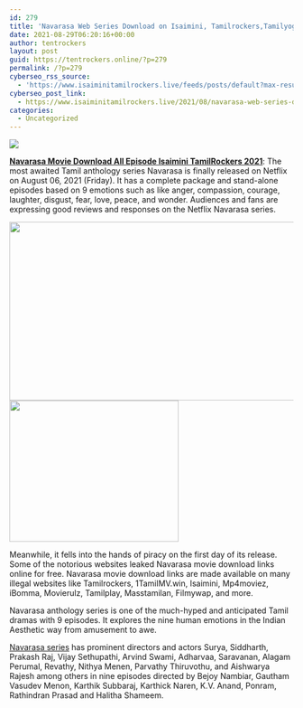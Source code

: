 ```yaml
---
id: 279
title: 'Navarasa Web Series Download on Isaimini, Tamilrockers,Tamilyogi 720p &#038; 480p'
date: 2021-08-29T06:20:16+00:00
author: tentrockers
layout: post
guid: https://tentrockers.online/?p=279
permalink: /?p=279
cyberseo_rss_source:
  - 'https://www.isaiminitamilrockers.live/feeds/posts/default?max-results=150&start-index=1'
cyberseo_post_link:
  - https://www.isaiminitamilrockers.live/2021/08/navarasa-web-series-download-on.html
categories:
  - Uncategorized
---
```

<div class="media_block">
  <img src="https://1.bp.blogspot.com/-0eHrJFMEe5A/YQ0kzpTtXHI/AAAAAAAABGg/GK76KjKjcgcaQYIdrWgDnF2y7yMilwn2gCLcBGAsYHQ/s72-w527-h316-c/navarasa%2Bnew.jpg" class="media_thumbnail" />
</div>

<meta content="Navarasa Movie Download All Episode Isaimini TamilRockers 2021 : The most awaited Tamil anthology series Navarasa is finally released on Net..." name="twitter:description" />

  


<center>
</center>

**[Navarasa Movie Download All Episode Isaimini TamilRockers 2021](https://www.tamilrockerz.online/navarasa-movie-download-all-episode-isaimini-tamilrockers/)**: The most awaited Tamil anthology series Navarasa is finally released on Netflix on August 06, 2021 (Friday). It has a complete package and stand-alone episodes based on 9 emotions such as like anger, compassion, courage, laughter, disgust, fear, love, peace, and wonder. Audiences and fans are expressing good reviews and responses on the Netflix Navarasa series.

<div class="separator">
  <a href="https://1.bp.blogspot.com/-0eHrJFMEe5A/YQ0kzpTtXHI/AAAAAAAABGg/GK76KjKjcgcaQYIdrWgDnF2y7yMilwn2gCLcBGAsYHQ/s279/navarasa%2Bnew.jpg" imageanchor="1"><img loading="lazy" border="0" data-original-height="279" data-original-width="180" height="316" src="https://1.bp.blogspot.com/-0eHrJFMEe5A/YQ0kzpTtXHI/AAAAAAAABGg/GK76KjKjcgcaQYIdrWgDnF2y7yMilwn2gCLcBGAsYHQ/w527-h316/navarasa%2Bnew.jpg" width="527" /></a>
</div>



<div class="separator">
  <a href="https://www.tamilrockerz.online/navarasa-movie-download-all-episode-isaimini-tamilrockers/" imageanchor="1"><img loading="lazy" border="0" data-original-height="250" data-original-width="300" height="250" src="https://1.bp.blogspot.com/-nfbzYVobUik/YMlpOerzdgI/AAAAAAAAA3Y/aAupsOUs_WMY6Lv7R1OtZhI6OqaRh-YAwCPcBGAYYCw/s0/e854879156f0849f3d27a89db88ed039.png" width="300" /></a>
</div>

Meanwhile, it fells into the hands of piracy on the first day of its release. Some of the notorious websites leaked Navarasa movie download links online for free. Navarasa movie download links are made available on many illegal websites like Tamilrockers, 1TamilMV.win, Isaimini, Mp4moviez, iBomma, Movierulz, Tamilplay, Masstamilan, Filmywap, and more.

Navarasa anthology series is one of the much-hyped and anticipated Tamil dramas with 9 episodes. It explores the nine human emotions in the Indian Aesthetic way from amusement to awe.

<div class="code-block code-block-3">
  <p>
    <a href="https://www.tamilrockerz.online/navarasa-full-movie-download-in-isaimini/">Navarasa series</a> has prominent directors and actors Surya, Siddharth, Prakash Raj, Vijay Sethupathi, Arvind Swami, Adharvaa, Saravanan, Alagam Perumal, Revathy, Nithya Menen, Parvathy Thiruvothu, and Aishwarya Rajesh among others in nine episodes directed by Bejoy Nambiar, Gautham Vasudev Menon, Karthik Subbaraj, Karthick Naren, K.V. Anand, Ponram, Rathindran Prasad and Halitha Shameem.
  </p>
</div>

<center>
</center>